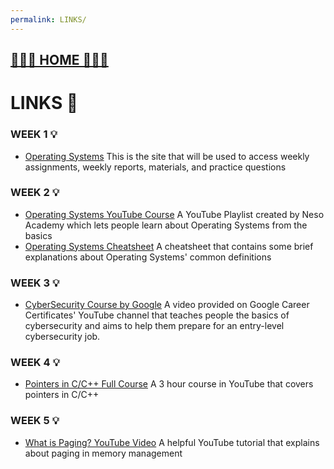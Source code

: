 ```yaml
---
permalink: LINKS/
---
```


## [ 👨🏻‍💻 HOME 👩🏻‍💻](../)

# LINKS 🔗

### WEEK 1 💡
* [Operating Systems](https://os.vlsm.org/)
  This is the site that will be used to access weekly assignments, weekly reports, materials, and practice questions
### WEEK 2 💡
* [Operating Systems YouTube Course](https://www.youtube.com/watch?v=vBURTt97EkA&list=PLBlnK6fEyqRiVhbXDGLXDk_OQAeuVcp2O)
  A YouTube Playlist created by Neso Academy which lets people learn about Operating Systems from the basics
* [Operating Systems Cheatsheet](https://github.com/Gauraviitkgp/Math-IITKGP-Resources/blob/master/Operating%20Systems%20Cheat%20Sheet.pdf)
  A cheatsheet that contains some brief explanations about Operating Systems' common definitions
### WEEK 3 💡
* [CyberSecurity Course by Google](https://www.youtube.com/watch?v=_DVVNOGYtmU)
  A video provided on Google Career Certificates' YouTube channel that teaches people the basics of cybersecurity and aims to help them prepare for an entry-level cybersecurity job.
### WEEK 4 💡
* [Pointers in C/C++ Full Course](https://www.youtube.com/watch?v=zuegQmMdy8M)
  A 3 hour course in YouTube that covers pointers in C/C++
### WEEK 5 💡
* [What is Paging? YouTube Video](https://www.youtube.com/watch?v=6c-mOFZwP_8)
  A helpful YouTube tutorial that explains about paging in memory management



